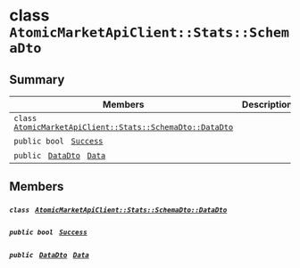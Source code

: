 # class `AtomicMarketApiClient::Stats::SchemaDto` 

## Summary

 Members                                | Descriptions                                
----------------------------------------|---------------------------------------------
`class ` [`AtomicMarketApiClient::Stats::SchemaDto::DataDto`](.github/workflows/documentation/md/AtomicMarketApiClient--Stats--SchemaDto--DataDto.md#class_atomic_market_api_client_1_1_stats_1_1_schema_dto_1_1_data_dto)        | 
`public bool ` [`Success`](#class_atomic_market_api_client_1_1_stats_1_1_schema_dto_1a506fb037fbb6bfe8f254c021a2c3cfac) | 
`public ` [`DataDto`](.github/workflows/documentation/md/AtomicMarketApiClient--Stats--SchemaDto--DataDto.md#class_atomic_market_api_client_1_1_stats_1_1_schema_dto_1_1_data_dto)` ` [`Data`](#class_atomic_market_api_client_1_1_stats_1_1_schema_dto_1a65c0779654774581967081cf3136bd84) | 

## Members

##### `class ` [`AtomicMarketApiClient::Stats::SchemaDto::DataDto`](.github/workflows/documentation/md/AtomicMarketApiClient--Stats--SchemaDto--DataDto.md#class_atomic_market_api_client_1_1_stats_1_1_schema_dto_1_1_data_dto) 

##### `public bool ` [`Success`](#class_atomic_market_api_client_1_1_stats_1_1_schema_dto_1a506fb037fbb6bfe8f254c021a2c3cfac) 

##### `public ` [`DataDto`](.github/workflows/documentation/md/AtomicMarketApiClient--Stats--SchemaDto--DataDto.md#class_atomic_market_api_client_1_1_stats_1_1_schema_dto_1_1_data_dto)` ` [`Data`](#class_atomic_market_api_client_1_1_stats_1_1_schema_dto_1a65c0779654774581967081cf3136bd84) 

